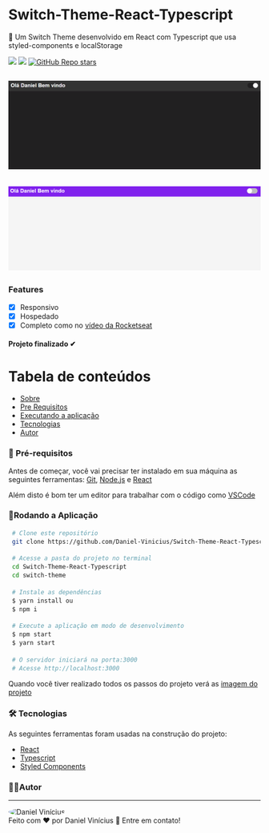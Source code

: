 # Switch-Theme-React-Typescript
 <p id="sobre">
💅 Um Switch Theme desenvolvido em React com Typescript que usa styled-components e localStorage

![](https://img.shields.io/badge/license-MIT-green)
![](https://img.shields.io/badge/languege-Portuguese-yellow)
[![GitHub Repo stars](https://img.shields.io/github/stars/Daniel-Vinicius/Switch-Theme-React-Typescript?style=social)](https://github.com/Daniel-Vinicius/Switch-Theme-React-Typescript/stargazers)

<h2 align="center">  <img alt="Imagem do Projeto" id="imagem" title="#Projeto" src="https://github.com/Daniel-Vinicius/Switch-Theme-React-Typescript/blob/main/.github/dark.PNG" />
</h2>
<!---->
<h2 align="center">  <img alt="Imagem do Projeto" id="imagem" title="#Projeto" src="https://github.com/Daniel-Vinicius/Switch-Theme-React-Typescript/blob/main/.github/light.PNG" />
</h2>

### Features 
- [x] Responsivo
- [x] Hospedado
- [x] Completo como no [vídeo da Rocketseat](https://youtu.be/ngVU74daJ8Y)

<!-- Coloque o status do projeto -->
<h4 align="left">  
Projeto finalizado ✔
</h4>

Tabela de conteúdos 
================= 
<!--ts-->
 * [Sobre](#sobre)  
  * [Pre Requisitos](#pre-requisitos)
  * [Executando a aplicação](#rodando)
  * [Tecnologias](#tecnologias)
  * [Autor](#autor)
 <!--te-->
 
 <!-- Altere os Pré-requisitos -->

### 🛒 Pré-requisitos<a id="pre-requisitos"></a>

Antes de começar, você vai precisar ter instalado em sua máquina as seguintes ferramentas:
 [Git](https://git-scm.com/),
 [Node.js](https://nodejs.org/pt-br/) e
 [React](https://reactjs.org/)
 
 Além disto é bom ter um editor para trabalhar com o código como [VSCode](https://code.visualstudio.com/)
 
   ### 📀Rodando a Aplicação<a id="rodando"></a>
   
````bash 
 # Clone este repositório
 git clone https://github.com/Daniel-Vinicius/Switch-Theme-React-Typescript
 
 # Acesse a pasta do projeto no terminal
 cd Switch-Theme-React-Typescript
 cd switch-theme
 
 # Instale as dependências
 $ yarn install ou
 $ npm i 
 
 # Execute a aplicação em modo de desenvolvimento
 $ npm start 
 $ yarn start
 
 # O servidor iniciará na porta:3000
 # Acesse http://localhost:3000
 ````
<p> Quando você tiver realizado todos os passos do projeto verá as  <a href="#imagem" >imagem do projeto</a> </p>

 <!-- Altere as Tecnologias -->
### 🛠 Tecnologias<a id="tecnologias"></a>
 As seguintes ferramentas foram usadas na construção do projeto:
 
  - [React](https://reactjs.org/)
  - [Typescript](https://www.typescriptlang.org/docs/)
  - [Styled Components](https://styled-components.com/docs)


### 👨‍💻Autor <a id="autor"> </a>

---
<a href="https://github.com/Daniel-Vinicius" style="text-decoration: none;">
<img style="border-radius: 50%;" src="https://avatars0.githubusercontent.com/u/66279500?s=460&u=03d962bd1fda436ca49d4bbfbf2f30bdd566221d&v=4" width="100px;"  alt="Daniel Vinícius"/>

<br />
<span> Feito com ❤️ por Daniel Vinícius 👋 Entre em contato! </span> 
</a> 
